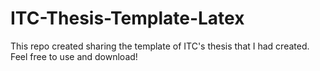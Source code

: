 # ITC-Thesis-Template-Latex
This repo created sharing the template of ITC's thesis that I had created. Feel free to use and download!
